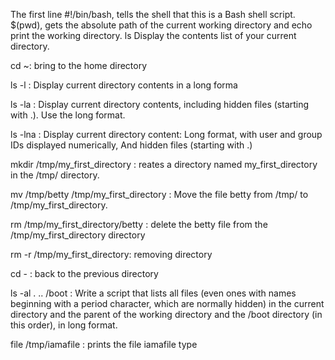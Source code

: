  The first line #!/bin/bash, tells the shell that this is a Bash shell script.
$(pwd), gets the absolute path of the current working directory and echo print the working directory.
ls Display the contents list of your current directory.

 cd ~: bring to the home directory 

ls -l : Display current directory contents in a long forma

ls -la : Display current directory contents, including hidden files (starting with .). Use the long format.

ls -lna : Display current directory content: 
  Long format, 
  with user and group IDs displayed numerically, 
  And hidden files (starting with .)

mkdir /tmp/my_first_directory : reates a directory named my_first_directory in the /tmp/ directory.

mv /tmp/betty /tmp/my_first_directory : Move the file betty from /tmp/ to /tmp/my_first_directory. 

rm /tmp/my_first_directory/betty : delete the betty file from the /tmp/my_first_directory directory  

rm -r /tmp/my_first_directory: removing directory

cd - : back to the previous directory 

ls -al . .. /boot : Write a script that lists all files (even ones with names beginning with a period character, which are normally hidden) in the current directory and the parent of the working directory and the /boot directory (in this order), in long format.

file /tmp/iamafile : prints the file  iamafile type  
